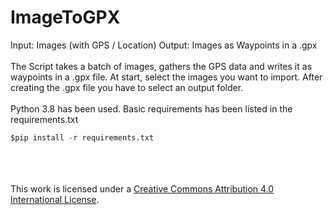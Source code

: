 # ImageToGPX
Input: Images (with GPS / Location) Output: Images as Waypoints in a .gpx
<br></br>
The Script takes a batch of images, gathers the GPS data and writes it as waypoints in a .gpx file. At start, select the images you want to import. After creating the .gpx file you have to select an output folder.
<br></br>
Python 3.8 has been used. Basic requirements has been listed in the requirements.txt
```python
$pip install -r requirements.txt
```
<br></br>
<a rel="license" href="http://creativecommons.org/licenses/by/4.0/"></a><br />This work is licensed under a <a rel="license" href="http://creativecommons.org/licenses/by/4.0/">Creative Commons Attribution 4.0 International License</a>.
